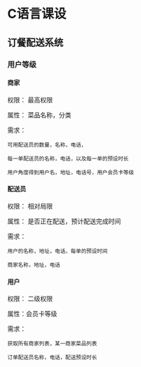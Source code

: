 # C语言课设

## 订餐配送系统

### 用户等级

#### 商家
权限： 
    最高权限

属性：
    菜品名称，分类


需求：

    可用配送员的数量，名称，电话，

    每一单配送员的名称，电话，以及每一单的预设时长

    用户角度得到用户名，地址，电话号，用户会员卡等级

#### 配送员
权限：
    相对局限

属性：
    是否正在配送，预计配送完成时间

需求：
    
    用户的名称，地址，电话，每单的预设时间

    商家名称，地址，电话

#### 用户
权限：
    二级权限

属性：会员卡等级

需求：

    获取所有商家列表，某一商家菜品列表

    订单配送员名称，电话，配送预设时长